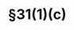 ---
title: "§31(1)(c)"
draft: false
exceptions:
- info53a
memberstates:
- CZ
score: 3
compensation:
- 
remarks: |
 


link: "http://www.zakonyprolidi.cz/cs/2000-121#p31"
---
